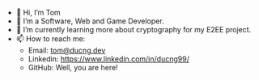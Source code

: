 - 👋 Hi, I’m Tom
- 👀 I’m a Software, Web and Game Developer.
- 🌱 I’m currently learning more about cryptography for my E2EE project.
- 📫 How to reach me:
  - Email: tom@ducng.dev
  - Linkedin: https://www.linkedin.com/in/ducng99/
  - GitHub: Well, you are here!
